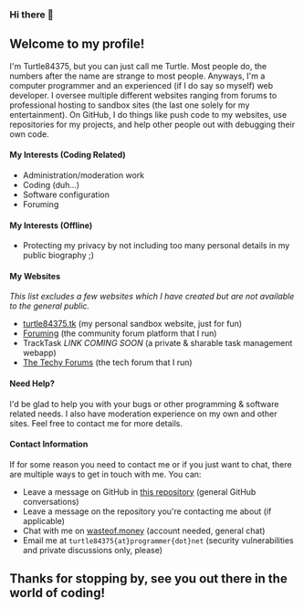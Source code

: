 ### Hi there 👋

## Welcome to my profile!

I'm Turtle84375, but you can just call me Turtle. Most people do, the numbers after the name are strange to most people. Anyways, I'm a computer programmer and an experienced (if I do say so myself) web developer. I oversee multiple different websites ranging from forums to professional hosting to sandbox sites (the last one solely for my entertainment). On GitHub, I do things like push code to my websites, use repositories for my projects, and help other people out with debugging their own code.

#### My Interests (Coding Related)
- Administration/moderation work
- Coding (duh...)
- Software configuration
- Foruming

#### My Interests (Offline)
- Protecting my privacy by not including too many personal details in my public biography ;)

#### My Websites
_This list excludes a few websites which I have created but are not available to the general public._
- [turtle84375.tk](turtle84375.tk) (my personal sandbox website, just for fun)
- [Foruming](foruming.rf.gd) (the community forum platform that I run)
- TrackTask _LINK COMING SOON_ (a private & sharable task management webapp)
- [The Techy Forums](https://techy.boards.net) (the tech forum that I run)

#### Need Help?
I'd be glad to help you with your bugs or other programming & software related needs. I also have moderation experience on my own and other sites. Feel free to contact me for more details.

#### Contact Information
If for some reason you need to contact me or if you just want to chat, there are multiple ways to get in touch with me.
You can:
- Leave a message on GitHub in [this repository](https://github.com/Turtle84375/turtle84375/discussions) (general GitHub conversations)
- Leave a message on the repository you're contacting me about (if applicable)
- Chat with me on [wasteof.money](https://wasteof.money/turtle84375) (account needed, general chat)
- Email me at `turtle84375{at}programmer{dot}net` (security vulnerabilities and private discussions only, please)

## Thanks for stopping by, see you out there in the world of coding!
